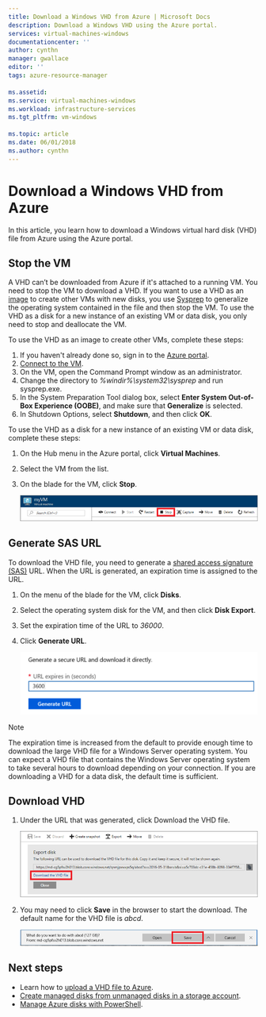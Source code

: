 ```yaml
---
title: Download a Windows VHD from Azure | Microsoft Docs
description: Download a Windows VHD using the Azure portal.
services: virtual-machines-windows
documentationcenter: ''
author: cynthn
manager: gwallace
editor: ''
tags: azure-resource-manager

ms.assetid: 
ms.service: virtual-machines-windows
ms.workload: infrastructure-services
ms.tgt_pltfrm: vm-windows

ms.topic: article
ms.date: 06/01/2018
ms.author: cynthn
---
```


# Download a Windows VHD from Azure

In this article, you learn how to download a Windows virtual hard disk (VHD) file from Azure using the Azure portal.

## Stop the VM

A VHD can’t be downloaded from Azure if it's attached to a running VM. You need to stop the VM to download a VHD. If you want to use a VHD as an [image](tutorial-custom-images.md) to create other VMs with new disks, you use [Sysprep](https://docs.microsoft.com/windows-hardware/manufacture/desktop/sysprep--generalize--a-windows-installation) to generalize the operating system contained in the file and then stop the VM. To use the VHD as a disk for a new instance of an existing VM or data disk, you only need to stop and deallocate the VM.

To use the VHD as an image to create other VMs, complete these steps:

1.	If you haven't already done so, sign in to the [Azure portal](https://portal.azure.com/).
2.	[Connect to the VM](connect-logon.md?toc=%2fazure%2fvirtual-machines%2fwindows%2ftoc.json). 
3.	On the VM, open the Command Prompt window as an administrator.
4.	Change the directory to *%windir%\system32\sysprep* and run sysprep.exe.
5.	In the System Preparation Tool dialog box, select **Enter System Out-of-Box Experience (OOBE)**, and make sure that **Generalize** is selected.
6.	In Shutdown Options, select **Shutdown**, and then click **OK**. 

To use the VHD as a disk for a new instance of an existing VM or data disk, complete these steps:

1.	On the Hub menu in the Azure portal, click **Virtual Machines**.
2.	Select the VM from the list.
3.	On the blade for the VM, click **Stop**.

    ![Stop VM](./media/download-vhd/export-stop.png)

## Generate SAS URL

To download the VHD file, you need to generate a [shared access signature (SAS)](../../storage/common/storage-dotnet-shared-access-signature-part-1.md?toc=%2fazure%2fvirtual-machines%2fwindows%2ftoc.json) URL. When the URL is generated, an expiration time is assigned to the URL.

1.	On the menu of the blade for the VM, click **Disks**.
2.	Select the operating system disk for the VM, and then click **Disk Export**.
3.	Set the expiration time of the URL to *36000*.
4.	Click **Generate URL**.

    ![Generate URL](./media/download-vhd/export-generate-new.png)

> [!NOTE]
> The expiration time is increased from the default to provide enough time to download the large VHD file for a Windows Server operating system. You can expect a VHD file that contains the Windows Server operating system to take several hours to download depending on your connection. If you are downloading a VHD for a data disk, the default time is sufficient. 
> 
> 

## Download VHD

1.	Under the URL that was generated, click Download the VHD file.

    ![Download VHD](./media/download-vhd/export-download.png)

2.	You may need to click **Save** in the browser to start the download. The default name for the VHD file is *abcd*.

    ![Click Save in the browser](./media/download-vhd/export-save.png)

## Next steps

- Learn how to [upload a VHD file to Azure](upload-generalized-managed.md?toc=%2fazure%2fvirtual-machines%2fwindows%2ftoc.json). 
- [Create managed disks from unmanaged disks in a storage account](attach-disk-ps.md?toc=%2fazure%2fvirtual-machines%2fwindows%2ftoc.json).
- [Manage Azure disks with PowerShell](tutorial-manage-data-disk.md?toc=%2fazure%2fvirtual-machines%2fwindows%2ftoc.json).

